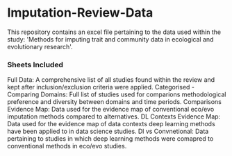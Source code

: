 # Imputation-Review-Data
This repository contains an excel file pertaining to the data used within the study: 'Methods for imputing trait and community data in ecological and evolutionary research'.

### Sheets Included
Full Data: A comprehensive list of all studies found within the review and kept after inclusion/exclusion criteria were applied.
Categorised - Comparing Domains: Full list of studies used for comparions methodological preference and diversity between domains and time periods.
Comparisons Evidence Map: Data used for the evidence map of conventional eco/evo imputation methods compared to alternatives.
DL Contexts Evidence Map: Data used for the evidence map of data contexts deep learning methods have been applied to in data science studies.
Dl vs Convnetional: Data pertaining to studies in which deep learning methods were comapred to conventional methods in eco/evo studies.
